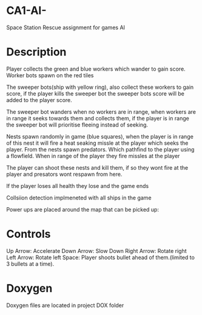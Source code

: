 # CA1-AI-
Space Station Rescue assignment for games AI

# Description
Player collects the green and blue workers which wander to gain score. Worker bots spawn on the red tiles

The sweeper bots(ship with yellow ring), also collect these workers to gain score, if the player kills the sweeper bot 
the sweeper bots score will be added to the player score.

The sweeper bot wanders when no workers are in range, when workers are in range it seeks towards them and collects them,
if the player is in range the sweeper bot will prioritise fleeing instead of seeking.

Nests spawn randomly in game (blue squares), when the player is in range of this nest it will fire a heat seaking missle at the player which seeks the player.
From the nests spawn predators. Which pathfind to the player using a flowfield. When in range of the player they fire missles at the player

The player can shoot these nests and kill them, if so they wont fire  at the player and presators wont respawn from here.

If the player loses all health they lose and the game ends

Collsiion detection implmeneted with all ships in the game 

Power ups are placed around the map that can be picked up:


# Controls
Up Arrow: Accelerate
Down Arrow: Slow Down
Right Arrow: Rotate right
Left Arrow: Rotate left
Space: Player shoots bullet ahead of them.(limited to 3 bullets at a time).

# Doxygen 
Doxygen files are located in project DOX folder
